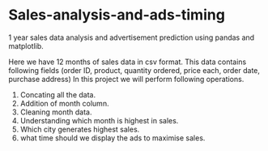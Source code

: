 # Sales-analysis-and-ads-timing
1 year sales data analysis and advertisement prediction using pandas and matplotlib.


Here we have 12 months of sales data in csv format. This data contains following fields (order ID, product, quantity ordered, price each, order date, purchase address)
In this project we will perform following operations.

1. Concating all the data.
2. Addition of month column.
3. Cleaning month data.
4. Understanding which month is highest in sales.
5. Which city generates highest sales.
6. what time should we display the ads to maximise sales.
